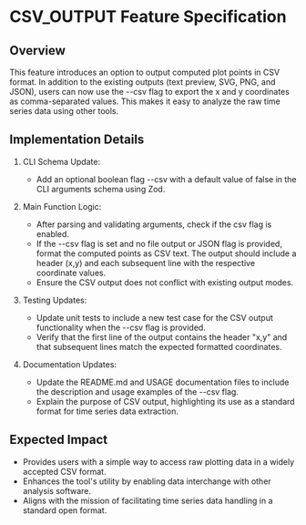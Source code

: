 # CSV_OUTPUT Feature Specification

## Overview
This feature introduces an option to output computed plot points in CSV format. In addition to the existing outputs (text preview, SVG, PNG, and JSON), users can now use the --csv flag to export the x and y coordinates as comma-separated values. This makes it easy to analyze the raw time series data using other tools. 

## Implementation Details
1. CLI Schema Update:
   - Add an optional boolean flag --csv with a default value of false in the CLI arguments schema using Zod.

2. Main Function Logic:
   - After parsing and validating arguments, check if the csv flag is enabled.
   - If the --csv flag is set and no file output or JSON flag is provided, format the computed points as CSV text. The output should include a header (x,y) and each subsequent line with the respective coordinate values.
   - Ensure the CSV output does not conflict with existing output modes.

3. Testing Updates:
   - Update unit tests to include a new test case for the CSV output functionality when the --csv flag is provided.
   - Verify that the first line of the output contains the header "x,y" and that subsequent lines match the expected formatted coordinates.

4. Documentation Updates:
   - Update the README.md and USAGE documentation files to include the description and usage examples of the --csv flag.
   - Explain the purpose of CSV output, highlighting its use as a standard format for time series data extraction.

## Expected Impact
- Provides users with a simple way to access raw plotting data in a widely accepted CSV format.
- Enhances the tool's utility by enabling data interchange with other analysis software.
- Aligns with the mission of facilitating time series data handling in a standard open format.
